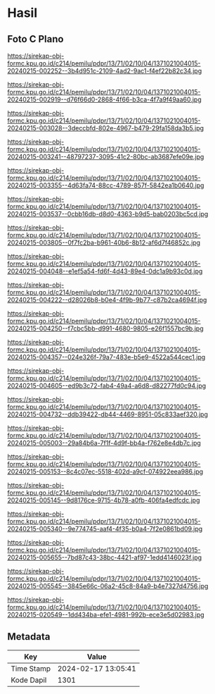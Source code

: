 # Hasil

## Foto C Plano

https://sirekap-obj-formc.kpu.go.id/c214/pemilu/pdpr/13/71/02/10/04/1371021004015-20240215-002252--3b4d951c-2109-4ad2-9ac1-f4ef22b82c34.jpg

https://sirekap-obj-formc.kpu.go.id/c214/pemilu/pdpr/13/71/02/10/04/1371021004015-20240215-002919--d76f66d0-2868-4f66-b3ca-4f7a9f49aa60.jpg

https://sirekap-obj-formc.kpu.go.id/c214/pemilu/pdpr/13/71/02/10/04/1371021004015-20240215-003028--3deccbfd-802e-4967-b479-29fa158da3b5.jpg

https://sirekap-obj-formc.kpu.go.id/c214/pemilu/pdpr/13/71/02/10/04/1371021004015-20240215-003241--48797237-3095-41c2-80bc-ab3687efe09e.jpg

https://sirekap-obj-formc.kpu.go.id/c214/pemilu/pdpr/13/71/02/10/04/1371021004015-20240215-003355--4d63fa74-88cc-4789-857f-5842ea1b0640.jpg

https://sirekap-obj-formc.kpu.go.id/c214/pemilu/pdpr/13/71/02/10/04/1371021004015-20240215-003537--0cbb16db-d8d0-4363-b9d5-bab0203bc5cd.jpg

https://sirekap-obj-formc.kpu.go.id/c214/pemilu/pdpr/13/71/02/10/04/1371021004015-20240215-003805--0f7fc2ba-b961-40b6-8b12-af6d7f46852c.jpg

https://sirekap-obj-formc.kpu.go.id/c214/pemilu/pdpr/13/71/02/10/04/1371021004015-20240215-004048--e1ef5a54-fd6f-4d43-89e4-0dc1a9b93c0d.jpg

https://sirekap-obj-formc.kpu.go.id/c214/pemilu/pdpr/13/71/02/10/04/1371021004015-20240215-004222--d28026b8-b0e4-4f9b-9b77-c87b2ca4694f.jpg

https://sirekap-obj-formc.kpu.go.id/c214/pemilu/pdpr/13/71/02/10/04/1371021004015-20240215-004250--f7cbc5bb-d991-4680-9805-e26f1557bc9b.jpg

https://sirekap-obj-formc.kpu.go.id/c214/pemilu/pdpr/13/71/02/10/04/1371021004015-20240215-004357--024e326f-79a7-483e-b5e9-4522a544cec1.jpg

https://sirekap-obj-formc.kpu.go.id/c214/pemilu/pdpr/13/71/02/10/04/1371021004015-20240215-004605--ed9b3c72-fab4-49a4-a6d8-d82277fd0c94.jpg

https://sirekap-obj-formc.kpu.go.id/c214/pemilu/pdpr/13/71/02/10/04/1371021004015-20240215-004732--ddb39422-db44-4469-8951-05c833aef320.jpg

https://sirekap-obj-formc.kpu.go.id/c214/pemilu/pdpr/13/71/02/10/04/1371021004015-20240215-005003--29a84b6a-7f1f-4d9f-bb4a-f762e8e4db7c.jpg

https://sirekap-obj-formc.kpu.go.id/c214/pemilu/pdpr/13/71/02/10/04/1371021004015-20240215-005153--8c4c07ec-5518-402d-a9cf-074922eea986.jpg

https://sirekap-obj-formc.kpu.go.id/c214/pemilu/pdpr/13/71/02/10/04/1371021004015-20240215-005145--9d8176ce-9715-4b78-a0fb-406fa4edfcdc.jpg

https://sirekap-obj-formc.kpu.go.id/c214/pemilu/pdpr/13/71/02/10/04/1371021004015-20240215-005340--9e774745-aaf4-4f35-b0a4-7f2e0861bd09.jpg

https://sirekap-obj-formc.kpu.go.id/c214/pemilu/pdpr/13/71/02/10/04/1371021004015-20240215-005655--7bd87c43-38bc-4421-af97-1edd4146023f.jpg

https://sirekap-obj-formc.kpu.go.id/c214/pemilu/pdpr/13/71/02/10/04/1371021004015-20240215-005545--3845e66c-06a2-45c8-84a9-b4e7327d4756.jpg

https://sirekap-obj-formc.kpu.go.id/c214/pemilu/pdpr/13/71/02/10/04/1371021004015-20240215-020549--1dd434ba-efe1-4981-992b-ece3e5d02983.jpg


## Metadata

| Key        | Value               |
| ---------- | ------------------- |
| Time Stamp | 2024-02-17 13:05:41 |
| Kode Dapil | 1301                |



